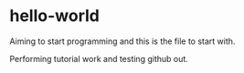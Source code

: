 # hello-world
Aiming to start programming and this is the file to start with. 

Performing tutorial work and testing github out. 


